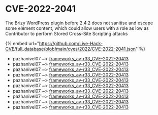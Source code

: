 # CVE-2022-2041

The Brizy WordPress plugin before 2.4.2 does not sanitise and escape some element content, which could allow users with a role as low as Contributor to perform Stored Cross-Site Scripting attacks

{% embed url="https://github.com/Live-Hack-CVE/full_database/blob/main/cves/2022/CVE-2022-2041.json" %}


* pazhanivel07 ~> [frameworks_av-r33_CVE-2022-20413](https://www.alice-snow.ru/2022/database/cve-2022-2041/frameworks_av-r33_cve-2022-20413-pazhanivel07)
* pazhanivel07 ~> [frameworks_av-r33_CVE-2022-20413](https://www.alice-snow.ru/2022/database/cve-2022-2041/frameworks_av-r33_cve-2022-20413-pazhanivel07)
* pazhanivel07 ~> [frameworks_av-r33_CVE-2022-20413](https://www.alice-snow.ru/2022/database/cve-2022-2041/frameworks_av-r33_cve-2022-20413-pazhanivel07)
* pazhanivel07 ~> [frameworks_av-r33_CVE-2022-20413](https://www.alice-snow.ru/2022/database/cve-2022-2041/frameworks_av-r33_cve-2022-20413-pazhanivel07)
* pazhanivel07 ~> [frameworks_av-r33_CVE-2022-20413](https://www.alice-snow.ru/2022/database/cve-2022-2041/frameworks_av-r33_cve-2022-20413-pazhanivel07)
* pazhanivel07 ~> [frameworks_av-r33_CVE-2022-20413](https://www.alice-snow.ru/2022/database/cve-2022-2041/frameworks_av-r33_cve-2022-20413-pazhanivel07)
* pazhanivel07 ~> [frameworks_av-r33_CVE-2022-20413](https://www.alice-snow.ru/2022/database/cve-2022-2041/frameworks_av-r33_cve-2022-20413-pazhanivel07)
* pazhanivel07 ~> [frameworks_av-r33_CVE-2022-20413](https://www.alice-snow.ru/2022/database/cve-2022-2041/frameworks_av-r33_cve-2022-20413-pazhanivel07)
* pazhanivel07 ~> [frameworks_av-r33_CVE-2022-20413](https://www.alice-snow.ru/2022/database/cve-2022-2041/frameworks_av-r33_cve-2022-20413-pazhanivel07)
* pazhanivel07 ~> [frameworks_av-r33_CVE-2022-20413](https://www.alice-snow.ru/2022/database/cve-2022-2041/frameworks_av-r33_cve-2022-20413-pazhanivel07)